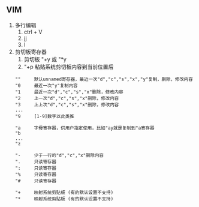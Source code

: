 ## VIM
1. 多行编辑 
    1. ctrl + V 
    2. jj
    3. I
2. 剪切板寄存器
    1. 剪切板 "+y 或 "*y
    2. "+p 粘贴系统剪切板内容到当前位置后
    ```
    ""     默认unnamed寄存器，最近一次"d","c","s","x","y"复制，删除，修改内容
    "0     最近一次"y"复制内容
    "1     最近一次"d","c","s","x"删除，修改内容
    "2     上一次"d","c","s","x"删除，修改内容
    "3     上上次"d","c","s","x"删除，修改内容
    ...     
    "9     [1-9]数字以此类推
   
    "a     字母寄存器，供用户指定使用，比如"ay就是复制到"a寄存器
    "b
    ...
    "z
    
    "-     少于一行的"d","c","x"删除内容
    ".     只读寄存器
    ":     只读寄存器
    "%     只读寄存器
    "#     只读寄存器

    "+     映射系统剪贴板 (有的默认设置不支持)
    "*     映射系统剪贴板 (有的默认设置不支持)
    ```
    


